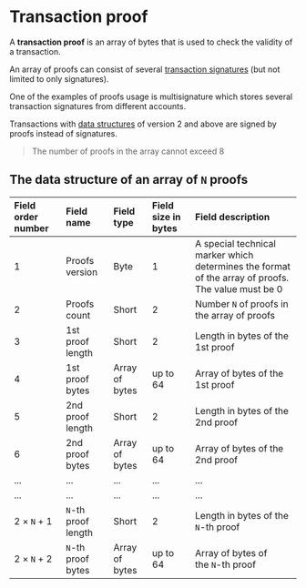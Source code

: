 # Transaction proof

A **transaction proof** is an array of bytes that is used to check the validity of a transaction.

An array of proofs can consist of several [transaction signatures](/blockchain/transaction-signature.md) (but not limited to only signatures).

One of the examples of proofs usage is multisignature which stores several transaction signatures from different accounts.

Transactions with [data structures](/blockchain/binary-format/transaction-binary-format.md) of version 2 and above are signed by proofs instead of signatures.

> The number of proofs in the array cannot exceed 8

## The data structure of an array of `N` proofs

| Field order number | Field name | Field type | Field size in bytes | Field description |
| :--- | :--- | :--- | :--- | :--- |
| 1 | Proofs version | Byte | 1 | A special technical marker which determines the format of the array of proofs. <br>The value must be 0 |
| 2 | Proofs count | Short | 2 | Number `N` of proofs in the array of proofs |
| 3 | 1st proof length | Short | 2 | Length in bytes of the 1st proof |
| 4 | 1st proof bytes | Array of bytes | up to 64 | Array of bytes of the 1st proof |
| 5 | 2nd proof length | Short | 2 | Length in bytes of the 2nd proof |
| 6 | 2nd proof bytes | Array of bytes | up to 64 | Array of bytes of the 2nd proof |
| ... | ... | ... | ... | ... |
| ... | ... | ... | ... | ... |
| 2 × `N` + 1 | `N`-th proof length | Short | 2 | Length in bytes of the `N`-th proof |
| 2 × `N` + 2 | `N`-th proof bytes | Array of bytes | up to 64 | Array of bytes of the `N`-th proof |
